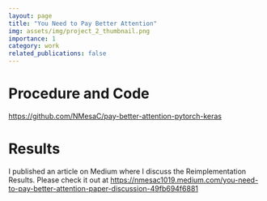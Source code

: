 ```yaml
---
layout: page
title: "You Need to Pay Better Attention"
img: assets/img/project_2_thumbnail.png
importance: 1
category: work
related_publications: false
---
```

# Procedure and Code
https://github.com/NMesaC/pay-better-attention-pytorch-keras

# Results
I published an article on Medium where I discuss the Reimplementation Results. Please check it out at https://nmesac1019.medium.com/you-need-to-pay-better-attention-paper-discussion-49fb694f6881
